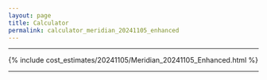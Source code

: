 ```yaml
---
layout: page
title: Calculator
permalink: calculator_meridian_20241105_enhanced
---
```


___

{% include cost_estimates/20241105/Meridian_20241105_Enhanced.html %}

___

